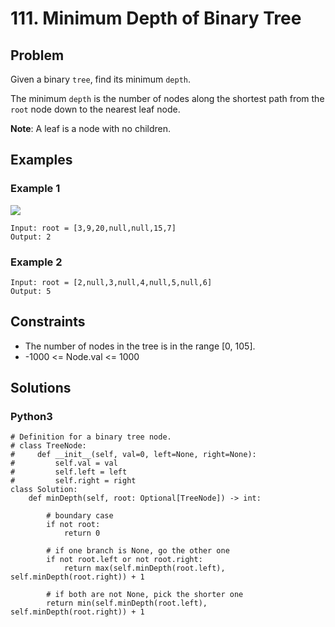 # 111. Minimum Depth of Binary Tree

## Problem

Given a binary `tree`, find its minimum `depth`.

The minimum `depth` is the number of nodes along the shortest path from the `root` node down to the nearest leaf node.

**Note**: A leaf is a node with no children.

## Examples

### Example 1

![](https://assets.leetcode.com/uploads/2020/10/12/ex_depth.jpg)

```
Input: root = [3,9,20,null,null,15,7]
Output: 2
```

### Example 2

```
Input: root = [2,null,3,null,4,null,5,null,6]
Output: 5
```

## Constraints

* The number of nodes in the tree is in the range [0, 105].
* -1000 <= Node.val <= 1000

## Solutions

### Python3

```
# Definition for a binary tree node.
# class TreeNode:
#     def __init__(self, val=0, left=None, right=None):
#         self.val = val
#         self.left = left
#         self.right = right
class Solution:
    def minDepth(self, root: Optional[TreeNode]) -> int:
        
        # boundary case
        if not root:
            return 0
        
        # if one branch is None, go the other one
        if not root.left or not root.right:
            return max(self.minDepth(root.left), self.minDepth(root.right)) + 1
        
        # if both are not None, pick the shorter one
        return min(self.minDepth(root.left), self.minDepth(root.right)) + 1
```
